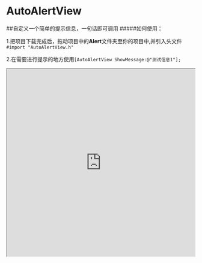 # AutoAlertView
##自定义一个简单的提示信息，一句话即可调用
#####如何使用：

1.把项目下载完成后，拖动项目中的**Alert**文件夹至你的项目中,并引入头文件```#import "AutoAlertView.h"```

2.在需要进行提示的地方使用```[AutoAlertView ShowMessage:@"测试信息1"];```
<iframe height=500 width=500 src="http://ww4.sinaimg.cn/mw690/e75a115bgw1f3rrbzv1m8g209v0diqv7.gif">

